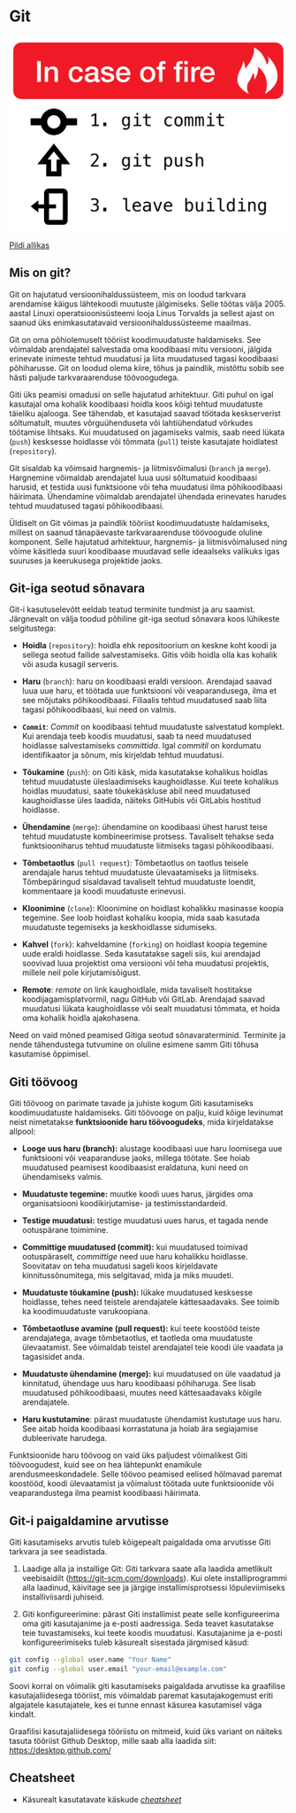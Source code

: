 # Git

![In case of fire](files/in-case-of-fire-1-git-commit-2-git-push-3-leave-building2.png)

[Pildi allikas](https://hikaruzone.wordpress.com/2015/10/06/in-case-of-fire-1-git-commit-2-git-push-3-leave-building/)

## Mis on git?

Git on hajutatud versioonihaldussüsteem, mis on loodud tarkvara arendamise käigus lähtekoodi muutuste jälgimiseks. Selle töötas välja 2005. aastal Linuxi operatsioonisüsteemi looja Linus Torvalds ja sellest ajast on saanud üks enimkasutatavaid versioonihaldussüsteeme maailmas.

Git on oma põhiolemuselt tööriist koodimuudatuste haldamiseks. See võimaldab arendajatel salvestada oma koodibaasi mitu versiooni, jälgida erinevate inimeste tehtud muudatusi ja liita muudatused tagasi koodibaasi põhiharusse. Git on loodud olema kiire, tõhus ja paindlik, mistõttu sobib see hästi paljude tarkvaraarenduse töövoogudega.

Giti üks peamisi omadusi on selle hajutatud arhitektuur. Giti puhul on igal kasutajal oma kohalik koodibaasi hoidla koos kõigi tehtud muudatuste täieliku ajalooga. See tähendab, et kasutajad saavad töötada keskserverist sõltumatult, muutes võrguühenduseta või lahtiühendatud võrkudes töötamise lihtsaks. Kui muudatused on jagamiseks valmis, saab need lükata (`push`) kesksesse hoidlasse või tõmmata (`pull`) teiste kasutajate hoidlatest (`repository`).

Git sisaldab ka võimsaid hargnemis- ja liitmisvõimalusi (`branch` ja `merge`). Hargnemine võimaldab arendajatel luua uusi sõltumatuid koodibaasi harusid, et testida uusi funktsioone või teha muudatusi ilma põhikoodibaasi häirimata. Ühendamine võimaldab arendajatel ühendada erinevates harudes tehtud muudatused tagasi põhikoodibaasi.

Üldiselt on Git võimas ja paindlik tööriist koodimuudatuste haldamiseks, millest on saanud tänapäevaste tarkvaraarenduse töövoogude oluline komponent. Selle hajutatud arhitektuur, hargnemis- ja liitmisvõimalused ning võime käsitleda suuri koodibaase muudavad selle ideaalseks valikuks igas suuruses ja keerukusega projektide jaoks.

## Git-iga seotud sõnavara

Git-i kasutuselevõtt eeldab teatud terminite tundmist ja aru saamist. Järgnevalt on välja toodud põhiline git-iga seotud sõnavara koos lühikeste selgitustega:

- **Hoidla** (`repository`): hoidla ehk repositoorium on keskne koht koodi ja sellega seotud failide salvestamiseks. Gitis võib hoidla olla kas kohalik või asuda kusagil serveris.

- **Haru** (`branch`): haru on koodibaasi eraldi versioon. Arendajad saavad luua uue haru, et töötada uue funktsiooni või veaparandusega, ilma et see mõjutaks põhikoodibaasi. Filiaalis tehtud muudatused saab liita tagasi põhikoodibaasi, kui need on valmis.

- **`Commit`**: *Commit* on koodibaasi tehtud muudatuste salvestatud komplekt. Kui arendaja teeb koodis muudatusi, saab ta need muudatused hoidlasse salvestamiseks *committida*. Igal *commitil* on kordumatu identifikaator ja sõnum, mis kirjeldab tehtud muudatusi.

- **Tõukamine** (`push`): on Giti käsk, mida kasutatakse kohalikus hoidlas tehtud muudatuste üleslaadimiseks kaughoidlasse. Kui teete kohalikus hoidlas muudatusi, saate tõukekäskluse abil need muudatused kaughoidlasse üles laadida, näiteks GitHubis või GitLabis hostitud hoidlasse.

- **Ühendamine** (`merge`): ühendamine on koodibaasi ühest harust teise tehtud muudatuste kombineerimise protsess. Tavaliselt tehakse seda funktsiooniharus tehtud muudatuste liitmiseks tagasi põhikoodibaasi.

- **Tõmbetaotlus** (`pull request`): Tõmbetaotlus on taotlus teisele arendajale harus tehtud muudatuste ülevaatamiseks ja liitmiseks. Tõmbepäringud sisaldavad tavaliselt tehtud muudatuste loendit, kommentaare ja koodi muudatuste erinevusi.

- **Kloonimine** (`clone`): Kloonimine on hoidlast kohalikku masinasse koopia tegemine. See loob hoidlast kohaliku koopia, mida saab kasutada muudatuste tegemiseks ja keskhoidlasse sidumiseks.

- **Kahvel** (`fork`): kahveldamine (`forking`) on hoidlast koopia tegemine uude eraldi hoidlasse. Seda kasutatakse sageli siis, kui arendajad soovivad luua projektist oma versiooni või teha muudatusi projektis, millele neil pole kirjutamisõigust.

- **Remote**: *remote* on link kaughoidlale, mida tavaliselt hostitakse koodijagamisplatvormil, nagu GitHub või GitLab. Arendajad saavad muudatusi lükata kaughoidlasse või sealt muudatusi tõmmata, et hoida oma kohalik hoidla ajakohasena.

Need on vaid mõned peamised Gitiga seotud sõnavaraterminid. Terminite ja nende tähendustega tutvumine on oluline esimene samm Giti tõhusa kasutamise õppimisel.

## Giti töövoog

Giti töövoog on parimate tavade ja juhiste kogum Giti kasutamiseks koodimuudatuste haldamiseks. Giti töövooge on palju, kuid kõige levinumat neist nimetatakse **funktsioonide haru töövoogudeks**, mida kirjeldatakse allpool:

- **Looge uus haru (branch):** alustage koodibaasi uue haru loomisega uue funktsiooni või veaparanduse jaoks, millega töötate. See hoiab muudatused peamisest koodibaasist eraldatuna, kuni need on ühendamiseks valmis.

- **Muudatuste tegemine:** muutke koodi uues harus, järgides oma organisatsiooni koodikirjutamise- ja testimisstandardeid.

- **Testige muudatusi:** testige muudatusi uues harus, et tagada nende ootuspärane toimimine.

- **Committige muudatused (commit):** kui muudatused toimivad ootuspäraselt, *committige* need uue haru kohalikku hoidlasse. Soovitatav on teha muudatusi sageli koos kirjeldavate kinnitussõnumitega, mis selgitavad, mida ja miks muudeti.

- **Muudatuste tõukamine (push):** lükake muudatused kesksesse hoidlasse, tehes need teistele arendajatele kättesaadavaks. See toimib ka koodimuudatuste varukoopiana.

- **Tõmbetaotluse avamine (pull request):** kui teete koostööd teiste arendajatega, avage tõmbetaotlus, et taotleda oma muudatuste ülevaatamist. See võimaldab teistel arendajatel teie koodi üle vaadata ja tagasisidet anda.

- **Muudatuste ühendamine (merge):** kui muudatused on üle vaadatud ja kinnitatud, ühendage uus haru koodibaasi põhiharuga. See lisab muudatused põhikoodibaasi, muutes need kättesaadavaks kõigile arendajatele.

- **Haru kustutamine**: pärast muudatuste ühendamist kustutage uus haru. See aitab hoida koodibaasi korrastatuna ja hoiab ära segiajamise dubleerivate harudega.

Funktsioonide haru töövoog on vaid üks paljudest võimalikest Giti töövoogudest, kuid see on hea lähtepunkt enamikule arendusmeeskondadele. Selle töövoo peamised eelised hõlmavad paremat koostööd, koodi ülevaatamist ja võimalust töötada uute funktsioonide või veaparandustega ilma peamist koodibaasi häirimata.

## Git-i paigaldamine arvutisse

Giti kasutamiseks arvutis tuleb kõigepealt paigaldada oma arvutisse Giti tarkvara ja see seadistada. 

1. Laadige alla ja installige Git: Giti tarkvara saate alla laadida ametlikult veebisaidilt (https://git-scm.com/downloads). Kui olete installiprogrammi alla laadinud, käivitage see ja järgige installimisprotsessi lõpuleviimiseks installiviisardi juhiseid.

2. Giti konfigureerimine: pärast Giti installimist peate selle konfigureerima oma giti kasutajanime ja e-posti aadressiga. Seda teavet kasutatakse teie tuvastamiseks, kui teete koodis muudatusi. Kasutajanime ja e-posti konfigureerimiseks tuleb käsurealt sisestada järgmised käsud:

```bash
git config --global user.name "Your Name"
git config --global user.email "your-email@example.com"
```

Soovi korral on võimalik giti kasutamiseks paigaldada arvutisse ka graafilise kasutajaliidesega tööriist, mis võimaldab paremat kasutajakogemust eriti algajatele kasutajatele, kes ei tunne ennast käsurea kasutamisel väga kindalt.

Graafilisi kasutajaliidesega tööriistu on mitmeid, kuid üks variant on näiteks tasuta tööriist Github Desktop, mille saab alla laadida siit: https://desktop.github.com/

## Cheatsheet

- Käsurealt kasutatavate käskude [*cheatsheet*](https://education.github.com/git-cheat-sheet-education.pdf)